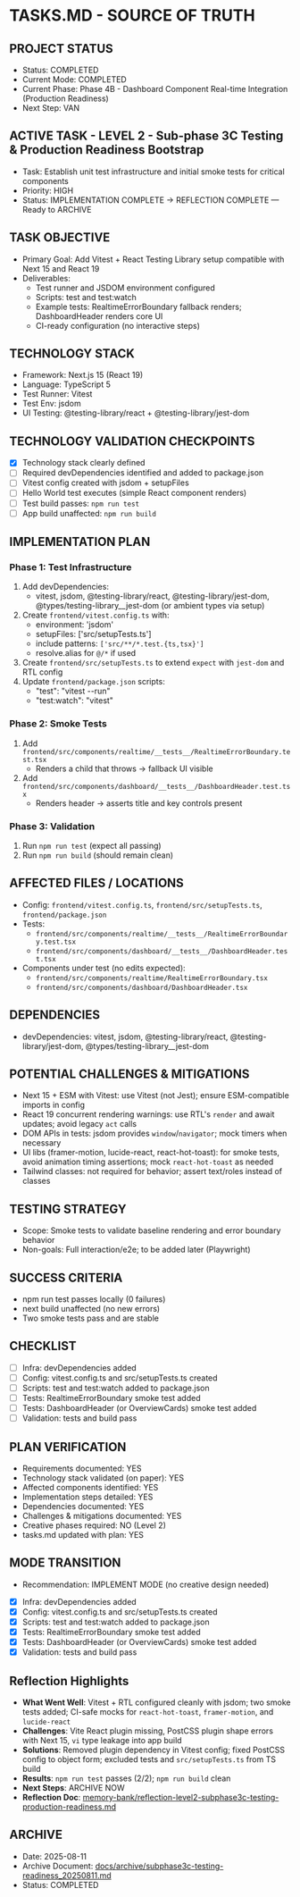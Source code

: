 # TASKS.MD - SOURCE OF TRUTH

## PROJECT STATUS
- Status: COMPLETED
- Current Mode: COMPLETED
- Current Phase: Phase 4B - Dashboard Component Real-time Integration (Production Readiness)
- Next Step: VAN

## ACTIVE TASK - LEVEL 2 - Sub-phase 3C Testing & Production Readiness Bootstrap
- Task: Establish unit test infrastructure and initial smoke tests for critical components
- Priority: HIGH
- Status: IMPLEMENTATION COMPLETE → REFLECTION COMPLETE — Ready to ARCHIVE

## TASK OBJECTIVE
- Primary Goal: Add Vitest + React Testing Library setup compatible with Next 15 and React 19
- Deliverables:
  - Test runner and JSDOM environment configured
  - Scripts: test and test:watch
  - Example tests: RealtimeErrorBoundary fallback renders; DashboardHeader renders core UI
  - CI-ready configuration (no interactive steps)

## TECHNOLOGY STACK
- Framework: Next.js 15 (React 19)
- Language: TypeScript 5
- Test Runner: Vitest
- Test Env: jsdom
- UI Testing: @testing-library/react + @testing-library/jest-dom

## TECHNOLOGY VALIDATION CHECKPOINTS
- [x] Technology stack clearly defined
- [ ] Required devDependencies identified and added to package.json
- [ ] Vitest config created with jsdom + setupFiles
- [ ] Hello World test executes (simple React component renders)
- [ ] Test build passes: `npm run test`
- [ ] App build unaffected: `npm run build`

## IMPLEMENTATION PLAN
### Phase 1: Test Infrastructure
1. Add devDependencies:
   - vitest, jsdom, @testing-library/react, @testing-library/jest-dom, @types/testing-library__jest-dom (or ambient types via setup)
2. Create `frontend/vitest.config.ts` with:
   - environment: 'jsdom'
   - setupFiles: ['src/setupTests.ts']
   - include patterns: `['src/**/*.test.{ts,tsx}']`
   - resolve.alias for `@/*` if used
3. Create `frontend/src/setupTests.ts` to extend `expect` with `jest-dom` and RTL config
4. Update `frontend/package.json` scripts:
   - "test": "vitest --run"
   - "test:watch": "vitest"

### Phase 2: Smoke Tests
1. Add `frontend/src/components/realtime/__tests__/RealtimeErrorBoundary.test.tsx`
   - Renders a child that throws → fallback UI visible
2. Add `frontend/src/components/dashboard/__tests__/DashboardHeader.test.tsx`
   - Renders header → asserts title and key controls present

### Phase 3: Validation
1. Run `npm run test` (expect all passing)
2. Run `npm run build` (should remain clean)

## AFFECTED FILES / LOCATIONS
- Config: `frontend/vitest.config.ts`, `frontend/src/setupTests.ts`, `frontend/package.json`
- Tests: 
  - `frontend/src/components/realtime/__tests__/RealtimeErrorBoundary.test.tsx`
  - `frontend/src/components/dashboard/__tests__/DashboardHeader.test.tsx`
- Components under test (no edits expected):
  - `frontend/src/components/realtime/RealtimeErrorBoundary.tsx`
  - `frontend/src/components/dashboard/DashboardHeader.tsx`

## DEPENDENCIES
- devDependencies: vitest, jsdom, @testing-library/react, @testing-library/jest-dom, @types/testing-library__jest-dom

## POTENTIAL CHALLENGES & MITIGATIONS
- Next 15 + ESM with Vitest: use Vitest (not Jest); ensure ESM-compatible imports in config
- React 19 concurrent rendering warnings: use RTL's `render` and await updates; avoid legacy `act` calls
- DOM APIs in tests: jsdom provides `window`/`navigator`; mock timers when necessary
- UI libs (framer-motion, lucide-react, react-hot-toast): for smoke tests, avoid animation timing assertions; mock `react-hot-toast` as needed
- Tailwind classes: not required for behavior; assert text/roles instead of classes

## TESTING STRATEGY
- Scope: Smoke tests to validate baseline rendering and error boundary behavior
- Non-goals: Full interaction/e2e; to be added later (Playwright)

## SUCCESS CRITERIA
- npm run test passes locally (0 failures)
- next build unaffected (no new errors)
- Two smoke tests pass and are stable

## CHECKLIST
- [ ] Infra: devDependencies added
- [ ] Config: vitest.config.ts and src/setupTests.ts created
- [ ] Scripts: test and test:watch added to package.json
- [ ] Tests: RealtimeErrorBoundary smoke test added
- [ ] Tests: DashboardHeader (or OverviewCards) smoke test added
- [ ] Validation: tests and build pass

## PLAN VERIFICATION
- Requirements documented: YES
- Technology stack validated (on paper): YES
- Affected components identified: YES
- Implementation steps detailed: YES
- Dependencies documented: YES
- Challenges & mitigations documented: YES
- Creative phases required: NO (Level 2)
- tasks.md updated with plan: YES

## MODE TRANSITION
- Recommendation: IMPLEMENT MODE (no creative design needed)

- [x] Infra: devDependencies added
- [x] Config: vitest.config.ts and src/setupTests.ts created
- [x] Scripts: test and test:watch added to package.json
- [x] Tests: RealtimeErrorBoundary smoke test added
- [x] Tests: DashboardHeader (or OverviewCards) smoke test added
- [x] Validation: tests and build pass

## Reflection Highlights
- **What Went Well**: Vitest + RTL configured cleanly with jsdom; two smoke tests added; CI-safe mocks for `react-hot-toast`, `framer-motion`, and `lucide-react`
- **Challenges**: Vite React plugin missing, PostCSS plugin shape errors with Next 15, `vi` type leakage into app build
- **Solutions**: Removed plugin dependency in Vitest config; fixed PostCSS config to object form; excluded tests and `src/setupTests.ts` from TS build
- **Results**: `npm run test` passes (2/2); `npm run build` clean
- **Next Steps**: ARCHIVE NOW
- **Reflection Doc**: [memory-bank/reflection-level2-subphase3c-testing-production-readiness.md](reflection-level2-subphase3c-testing-production-readiness.md)

## ARCHIVE
- Date: 2025-08-11
- Archive Document: [docs/archive/subphase3c-testing-readiness_20250811.md](../docs/archive/subphase3c-testing-readiness_20250811.md)
- Status: COMPLETED
